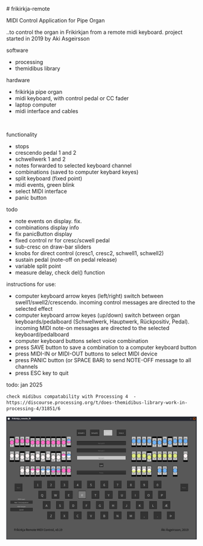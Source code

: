 <!DOCTYPE html>
<html>
<head>

</head>
<body>
  <p># frikirkja-remote</p>
  <p>MIDI Control Application for Pipe Organ</p>
  <p></p>

  <p>..to control the organ in Frikirkjan from a remote midi keyboard.  project started in 2019 by Aki Asgeirsson</p>

<p>software</p>
  <ul>
    <li>processing</li>
    <li>themidibus library</li>
  </ul>

  <p>hardware</p>
  <ul>
    <li>frikirkja pipe organ</li>
    <li>midi keyboard, with control pedal or CC fader</li>
    <li>laptop computer</li>
    <li>midi interface and cables</li>
  </ul>

  
  <p>functionality</p>
  <ul>
    <li>stops</li>
    <li>crescendo pedal 1 and 2</li>
    <li>schwellwerk 1 and 2</li>
    <li>notes forwarded to selected keyboard channel</li>
    <li>combinations (saved to computer keybard keyes)</li>
    <li>split keyboard (fixed point)</li>
    <li>midi events, green blink</li>
    <li>select MIDI interface</li>
    <li>panic button</li>
  </ul>
  <p>todo</p>
  <ul>
    <li> note events on display. fix.  </li>
    <li> combinations display info </li>
    <li> fix panicButton display </li>
    <li> fixed control nr for cresc/scwell pedal</li>
    <li> sub-cresc on draw-bar sliders</li>
    <li> knobs for direct control (cresc1, cresc2, schwell1, schwell2)</li>
    <li> sustain pedal (note-off on pedal release)</li>
    <li> variable split point</li>
    <li> measure delay, check del() function</li>
  </ul>
  <p>instructions for use:</p>
  <ul>
    <li>computer keyboard arrow keyes (left/right) switch between swell1/swell2/crescendo.  incoming control messages are directed to the selected effect</li>
    <li>computer keyboard arrow keyes (up/down) switch between organ keyboards/pedalboard (Schwellwerk, Hauptwerk, Rückpositiv, Pedal).  incoming MIDI note-on messages are directed to the selected keyboard/pedalboard</li>
    <li>computer keyboard buttons select voice combination</li>
    <li>press SAVE button to save a combination to a computer keyboard button</li>
    <li>press MIDI-IN or MIDI-OUT buttons to select MIDI device</li>
     <li>press PANIC button (or SPACE BAR) to send NOTE-OFF message to all channels</li>
    <li>press ESC key to quit</li>
  </ul>

  <p>
    todo:
    jan 2025
    
    check midibus compatability with Processing 4  - https://discourse.processing.org/t/does-themidibus-library-work-in-processing-4/31851/6
  </p>

  ![Alt text](Screenshot.png?raw=true "screenshot")
 
</body>
</html>
